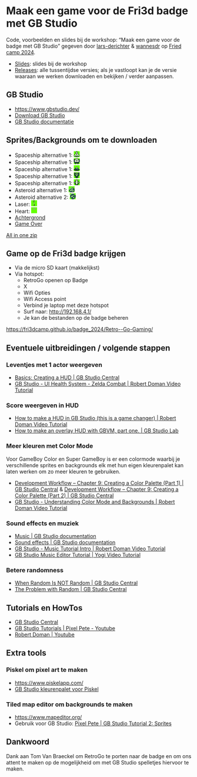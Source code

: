 # Maak een game voor de Fri3d badge met GB Studio

Code, voorbeelden en slides bij de workshop: “Maak een game voor de badge met GB Studio” gegeven door [lars-derichter](https://github.com/lars-derichter) &amp; [wannesdr](https://github.com/wannesdr) op [Fried camp 2024](https://fri3d.be).

- [Slides](https://lars-derichter.github.io/gb-asteroids/slides/): slides bij de workshop
- [Releases](https://github.com/lars-derichter/gb-asteroids/releases): alle tussentijdse versies; als je vastloopt kan je de versie waaraan we werken downloaden en bekijken / verder aanpassen.

## GB Studio

- https://www.gbstudio.dev/
- [Download GB Studio](https://chrismaltby.itch.io/gb-studio)
- [GB Studio documentatie](https://www.gbstudio.dev/)

## Sprites/Backgrounds om te downloaden

- Spaceship alternative 1: ![spaceship alt 1](downloads/spaceship_1.png)
- Spaceship alternative 1: ![spaceship alt 2](downloads/spaceship_2.png)
- Spaceship alternative 1: ![spaceship alt 3](downloads/spaceship_3.png)
- Spaceship alternative 1: ![spaceship alt 4](downloads/spaceship_4.png)
- Spaceship alternative 1: ![spaceship alt 5](downloads/spaceship_5.png)
- Asteroid alternative 1: ![asteroid 1](downloads/asteroid_1.png)
- Asteroid alternative 2: ![asteroid 2](downloads/asteroid_2.png)
- Laser: ![laser](downloads/laser.png)
- Heart: ![heart](downloads/heart.png)
- [Achtergrond](downloads/background.png)
- [Game Over](downloads/game-over.png)

[All in one zip](downloads/all-in-one.zip)

## Game op de Fri3d badge krijgen

- Via de micro SD kaart (makkelijkst)
- Via hotspot:
  - RetroGo openen op Badge
  - X
  - Wifi Opties
  - Wifi Access point
  - Verbind je laptop met deze hotspot
  - Surf naar: http://192.168.4.1/
  - Je kan de bestanden op de badge beheren

https://fri3dcamp.github.io/badge_2024/Retro--Go-Gaming/

## Eventuele uitbreidingen / volgende stappen

### Leventjes met 1 actor weergeven

- [Basics: Creating a HUD | GB Studio Central](https://gbstudiocentral.com/tips/basics-creating-a-hud/)
- [GB Studio - UI Health System - Zelda Combat | Robert Doman Video Tutorial](https://youtu.be/Lgk2CtUUjzY)

### Score weergeven in HUD

- [How to make a HUD in GB Studio (this is a game changer) | Robert Doman Video Tutorial](https://youtu.be/9lL1Ze6Ngg8)
- [How to make an overlay HUD with GBVM, part one. | GB Studio Lab](https://gbstudiolab.neocities.org/guides/gbvm-overlay-hud)

### Meer kleuren met Color Mode

Voor GameBoy Color en Super GameBoy is er een colormode waarbij je verschillende sprites en backgrounds elk met hun eigen kleurenpalet kan laten werken om zo meer kleuren te gebruiken.

- [Development Workflow – Chapter 9: Creating a Color Palette (Part 1) | GB Studio Central](https://gbstudiocentral.com/tips/dwf-c9-creating-a-color-palette-part-1/) &amp; [Development Workflow – Chapter 9: Creating a Color Palette (Part 2) | GB Studio Central](https://gbstudiocentral.com/tips/dwf-c9-creating-a-color-palette-part-2/)
- [GB Studio - Understanding Color Mode and Backgrounds | Robert Doman Video Tutorial](https://youtu.be/5R_q1btUS1c)

### Sound effects en muziek

- [Music | GB Studio documentation](https://www.gbstudio.dev/docs/assets/music/)
- [Sound effects | GB Studio documentation](https://www.gbstudio.dev/docs/assets/sound-effects)
- [GB Studio - Music Tutorial Intro | Robert Doman Video Tutorial](https://youtu.be/cLlD6lHdKxsJ)
- [GB Studio Music Editor Tutorial | Yogi Video Tutorial](https://youtu.be/WNtTF7jf4WE)

### Betere randomness

- [When Random Is NOT Random | GB Studio Central](https://gbstudiocentral.com/tips/when-random-is-not-random/)
- [The Problem with Random | GB Studio Central](https://gbstudiocentral.com/tips/the-problem-with-random/)

## Tutorials en HowTos

- [GB Studio Central](https://gbstudiocentral.com/)
- [GB Studio Tutorials | Pixel Pete - Youtube](https://youtube.com/playlist?list=PLmac3HPrav--Q4QKUVknwwMSNk1YECFKT)
- [Robert Doman | Youtube](https://www.youtube.com/@RobertDoman)

## Extra tools

### Piskel om pixel art te maken

- https://www.piskelapp.com/
- [GB Studio kleurenpalet voor Piskel](downloads/gb-studio-piskel-sprites-palette-ca735a4ca7c2924dc00e3dc698186e9f.gpl)

### Tiled map editor om backgrounds te maken

- https://www.mapeditor.org/
- Gebruik voor GB Studio: [Pixel Pete | GB Studio Tutorial 2: Sprites](https://youtu.be/HaTt2ROGV3E?si=esMQKPBAV8lk4NIt)

## Dankwoord

Dank aan Tom Van Braeckel om RetroGo te porten naar de badge en om ons attent te maken op de mogelijkheid om met GB Studio spelletjes hiervoor te maken.
